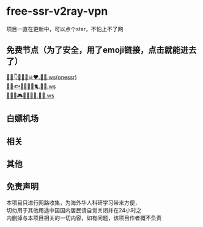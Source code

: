 # free-ssr-v2ray-vpn

项目一直在更新中，可以点个star，不怕上不了网

## 免费节点（为了安全，用了emoji链接，点击就能进去了）
[🏈🌙👇🌊🐵🐝☠♥.🍕💩.ws(onessr)](http://🏈🌙👇🌊🐵🐝☠♥.🍕💩.ws)<br>
[🤠🥖🐟🐔🍇🐶🍇🐈.🍕💩.ws](http://🤠🥖🐟🐔🍇🐶🍇🐈.🍕💩.ws)<br>
[🍋🖕✊🎮🍑💯🐏🥑.🍕💩.ws](http://🍋🖕✊🎮🍑💯🐏🥑.🍕💩.ws)<br>

## 白嫖机场


## 相关

## 其他

## 免责声明
本项目只进行网路收集，为海外华人科研学习带来方便，<br>
切勿用于其他用途中国国内居民请自觉关闭并在24小时之<br>
内删掉与本项目相关的一切内容，如有问题，该项目作者概不负责
